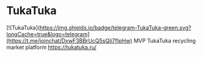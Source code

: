 # TukaTuka
[![TukaTuka](https://img.shields.io/badge/telegram-TukaTuka-green.svg?longCache=true&logo=telegram](https://t.me/joinchat/DxwF3BBrUcQ5sQIi7fIpHw)
MVP TukaTuka recycling market platform https://tukatuka.ru/
